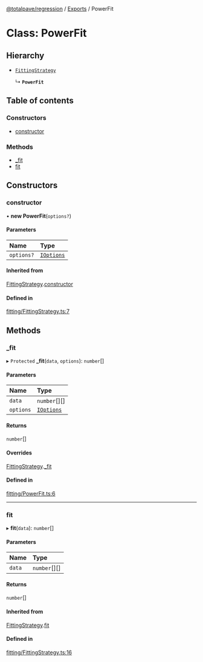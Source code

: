 [@totalpave/regression](../README.md) / [Exports](../modules.md) / PowerFit

# Class: PowerFit

## Hierarchy

- [`FittingStrategy`](FittingStrategy.md)

  ↳ **`PowerFit`**

## Table of contents

### Constructors

- [constructor](PowerFit.md#constructor)

### Methods

- [\_fit](PowerFit.md#_fit)
- [fit](PowerFit.md#fit)

## Constructors

### constructor

• **new PowerFit**(`options?`)

#### Parameters

| Name | Type |
| :------ | :------ |
| `options?` | [`IOptions`](../interfaces/IOptions.md) |

#### Inherited from

[FittingStrategy](FittingStrategy.md).[constructor](FittingStrategy.md#constructor)

#### Defined in

[fitting/FittingStrategy.ts:7](https://github.com/totalpave/regression-js/blob/5b33716/src/fitting/FittingStrategy.ts#L7)

## Methods

### \_fit

▸ `Protected` **_fit**(`data`, `options`): `number`[]

#### Parameters

| Name | Type |
| :------ | :------ |
| `data` | `number`[][] |
| `options` | [`IOptions`](../interfaces/IOptions.md) |

#### Returns

`number`[]

#### Overrides

[FittingStrategy](FittingStrategy.md).[_fit](FittingStrategy.md#_fit)

#### Defined in

[fitting/PowerFit.ts:6](https://github.com/totalpave/regression-js/blob/5b33716/src/fitting/PowerFit.ts#L6)

___

### fit

▸ **fit**(`data`): `number`[]

#### Parameters

| Name | Type |
| :------ | :------ |
| `data` | `number`[][] |

#### Returns

`number`[]

#### Inherited from

[FittingStrategy](FittingStrategy.md).[fit](FittingStrategy.md#fit)

#### Defined in

[fitting/FittingStrategy.ts:16](https://github.com/totalpave/regression-js/blob/5b33716/src/fitting/FittingStrategy.ts#L16)
